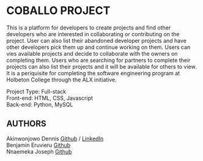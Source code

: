 # COBALLO PROJECT

This is a platform for developers to create projects and find other developers
who are interested in collaborating or contributing on the project.
User can also list their abandoned developer projects and have other developers
pick them up and continue working on them. 
Users can vies available projects and decide to collaborate with the owners on 
completing them. Users who are searching for partners to complete their projects
can also list their projects and it will be available for others to view.
It is a periquisite for completing the
software engineering program at Holbeton College through the ALX initiative.

Project Type: Full-stack </br>
Front-end: HTML, CSS, Javascript </br>
Back-end: Python, MySQL </br>

## AUTHORS

Akinwonjowo Dennis [Github](https://github.com/Dennisco12) / [LinkedIn](https://linkedin.com/dennis-akinwonjowo)</br>
Benjamin Eruvieru [Github](https://github.com/benjamineruvieru)</br>
Nnaemeka Joseph [Github](https://github.com/nnaemekaxi)</br>
